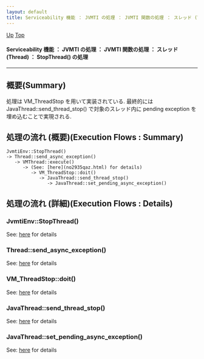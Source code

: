 ```yaml
---
layout: default
title: Serviceability 機能 ： JVMTI の処理 ： JVMTI 関数の処理 ： スレッド (Thread) ： StopThread() の処理
---
```

[Up](no_DXQUxpU.html) [Top](../index.html)

#### Serviceability 機能 ： JVMTI の処理 ： JVMTI 関数の処理 ： スレッド (Thread) ： StopThread() の処理

--- 
## 概要(Summary)
処理は VM_ThreadStop を用いて実装されている.
最終的には JavaThread::send_thread_stop() で対象のスレッド内に pending exception を埋め込むことで実現される.

## 処理の流れ (概要)(Execution Flows : Summary)
```
JvmtiEnv::StopThread()
-> Thread::send_async_exception()
   -> VMThread::execute()
      -> (See: [here](no2935qaz.html) for details)
         -> VM_ThreadStop::doit()
            -> JavaThread::send_thread_stop()
               -> JavaThread::set_pending_async_exception()
```

## 処理の流れ (詳細)(Execution Flows : Details)
### JvmtiEnv::StopThread()
See: [here](no28916Ijl.html) for details
### Thread::send_async_exception()
See: [here](no2114LNS.html) for details
### VM_ThreadStop::doit()
See: [here](no2114YXY.html) for details
### JavaThread::send_thread_stop()
See: [here](no2114lhe.html) for details
### JavaThread::set_pending_async_exception()
See: [here](no2114yrk.html) for details







